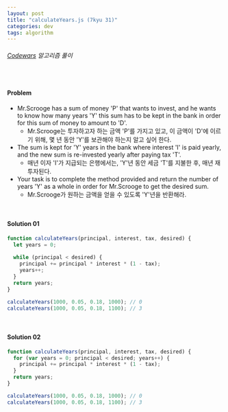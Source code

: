 ```yaml
---
layout: post
title: "calculateYears.js (7kyu 31)"
categories: dev
tags: algorithm
---
```


###### [Codewars](https://www.codewars.com) 알고리즘 풀이

<br>

#### Problem

- Mr.Scrooge has a sum of money 'P' that wants to invest, and he wants to know how many years 'Y' this sum has to be kept in the bank in order for this sum of money to amount to 'D'.
  - Mr.Scrooge는 투자하고자 하는 금액 'P'를 가지고 있고, 이 금액이 'D'에 이르기 위해, 몇 년 동안 'Y'를 보관해야 하는지 알고 싶어 한다.
- The sum is kept for 'Y' years in the bank where interest 'I' is paid yearly, and the new sum is re-invested yearly after paying tax 'T'.
  - 매년 이자 'I'가 지급되는 은행에서는, 'Y'년 동안 세금 'T'를 지불한 후, 매년 재투자된다.
- Your task is to complete the method provided and return the number of years 'Y' as a whole in order for Mr.Scrooge to get the desired sum.
  - Mr.Scrooge가 원하는 금액을 얻을 수 있도록 'Y'년을 반환해라.

<br>

#### Solution 01

```js
function calculateYears(principal, interest, tax, desired) {
  let years = 0;
  
  while (principal < desired) {
    principal += principal * interest * (1 - tax);
    years++;
  }
  return years;
}

calculateYears(1000, 0.05, 0.18, 1000);	// 0
calculateYears(1000, 0.05, 0.18, 1100);	// 3
```

<br>

#### Solution 02

```js
function calculateYears(principal, interest, tax, desired) {
  for (var years = 0; principal < desired; years++) {
    principal += principal * interest * (1 - tax);
  }
  return years;
}

calculateYears(1000, 0.05, 0.18, 1000);	// 0
calculateYears(1000, 0.05, 0.18, 1100);	// 3
```

<br>